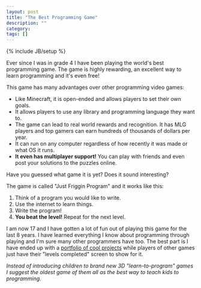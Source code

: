 ```yaml
---
layout: post
title: "The Best Programming Game"
description: ""
category: 
tags: []
---
```

{% include JB/setup %}

Ever since I was in grade 4 I have been playing the world's best programming
game. The game is highly rewarding, an excellent way to learn programming
and it's even free!

This game has many advantages over other programming video games:

- Like Minecraft, it is open-ended and allows players to set their own
  goals.
- It allows players to use any library and programming language they want to.
- The game can lead to real world rewards and recognition. It has MLG
  players and top gamers can earn hundreds of thousands of dollars per year.
- It can run on any computer regardless of how recently it was made or what OS
  it runs.
- **It even has multiplayer support!** You can play with friends and even post your
  solutions to the puzzles online.

Have you guessed what game it is yet? Does it sound interesting?

The game is called "Just Friggin Program" and it works like this:

1. Think of a program you would like to write.
2. Use the internet to learn things.
3. Write the program!
4. **You beat the level!** Repeat for the next level.

I am now 17 and I have gotten a lot of fun out of playing this game for the last
8 years. I have learned everything I know about programming through playing and I'm sure many other programmers have too.
The best part is I have ended up with a [portfolio of cool projects](http://github.com/trishume) while players
of other games just have their "levels completed" screen to show for it.

*Instead of introducing children to brand new 3D "learn-to-program" games I suggest
the oldest game of them all as the best way to teach kids to programming.*
